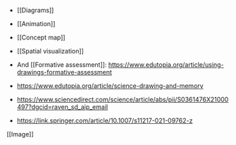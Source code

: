   - [[Diagrams]]
  - [[Animation]]
  - [[Concept map]]
  - [[Spatial visualization]]

  - And [[Formative assessment]]:
    https://www.edutopia.org/article/using-drawings-formative-assessment
  - https://www.edutopia.org/article/science-drawing-and-memory
  - https://www.sciencedirect.com/science/article/abs/pii/S0361476X21000497?dgcid=raven_sd_aip_email
  - https://link.springer.com/article/10.1007/s11217-021-09762-z

[[Image]]